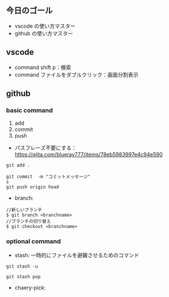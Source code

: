 ## 今日のゴール

- vscode の使い方マスター
- github の使い方マスター

## vscode

- command shift p：検索
- command ファイルをダブルクリック：画面分割表示

## github
### basic command
1. add
2. commit
3. push

- パスフレーズ不要にする：https://qiita.com/blueray777/items/78eb5983997e4c94e590

```
git add .

git commit  -m "コミットメッセージ"
s
git push origin head
```

- branch:
```
//新しいブランチ
$ git branch <branchname>
//ブランチの切り替え
$ git checkout <branchname>
```

### optional command
- stash: 一時的にファイルを避難させるためのコマンド
```
git stash -u

git stash pop
```

- chaery-pick: 
